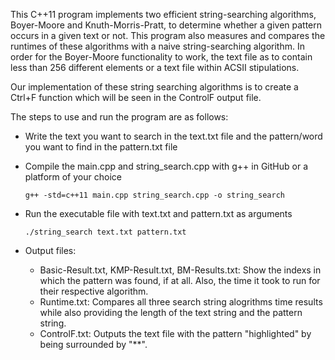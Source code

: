 This C++11 program implements two efficient string-searching algorithms, Boyer-Moore and Knuth-Morris-Pratt, to determine whether a given pattern occurs in a given text or not. This program also measures and compares the runtimes of these algorithms with a naive string-searching algorithm. In order for the Boyer-Moore functionality to work, the text file as to contain less than 256 different elements or a text file within ACSII stipulations. 

Our implementation of these string searching algorithms is to create a Ctrl+F function which will be seen in the ControlF output file.

The steps to use and run the program are as follows:

  - Write the text you want to search in the text.txt file and the pattern/word you want to find in the pattern.txt file
  
  - Compile the main.cpp and string_search.cpp with g++ in GitHub or a platform of your choice

        g++ -std=c++11 main.cpp string_search.cpp -o string_search
    
  - Run the executable file with text.txt and pattern.txt as arguments

        ./string_search text.txt pattern.txt
  - Output files:
    - Basic-Result.txt, KMP-Result.txt, BM-Results.txt: Show the indexs in which the pattern was found, if at all. Also, the time it took to run for their respective algorithm. 
    - Runtime.txt: Compares all three search string alogrithms time results while also providing the length of the text string and the pattern string. 
    - ControlF.txt: Outputs the text file with the pattern "highlighted" by being surrounded by "**". 
